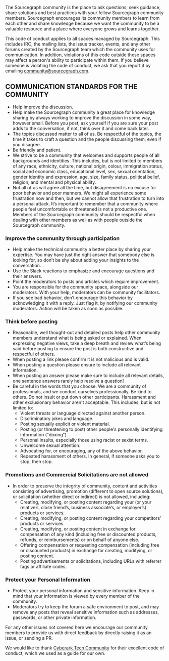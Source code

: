 The Sourcegraph community is the place to ask questions, seek guidance, share solutions and best practices with your fellow Sourcegraph community members. Sourcegraph encourages its community members to learn from each other and share knowledge because we want the community to be a valuable resource and a place where everyone grows and learns together.

This code of conduct applies to all spaces managed by Sourcegraph. This includes IRC, the mailing lists, the issue tracker, events, and any other forums created by the Sourcegraph team which the community uses for communication. In addition, violations of this code outside these spaces may affect a person's ability to participate within them. If you believe someone is violating the code of conduct, we ask that you report it by emailing [community@sourcegraph.com](mailto:community@sourcegraph.com).

## COMMUNICATION STANDARDS FOR THE COMMUNITY

- Help improve the discussion.
- Help make the Sourcegraph community a great place for knowledge sharing by always working to improve the discussion in some way, however small. Before you post, ask yourself if you are sure your post adds to the conversation, if not, think over it and come back later.
- The topics discussed matter to all of us. Be respectful of the topics, the time it takes to craft a question and the people discussing them, even if you disagree.
- Be friendly and patient.
- We strive to be a community that welcomes and supports people of all backgrounds and identities. This includes, but is not limited to members of any race, ethnicity, culture, national origin, colour, immigration status, social and economic class, educational level, sex, sexual orientation, gender identity and expression, age, size, family status, political belief, religion, and mental and physical ability.
- Not all of us will agree all the time, but disagreement is no excuse for poor behavior and poor manners. We might all experience some frustration now and then, but we cannot allow that frustration to turn into a personal attack. It’s important to remember that a community where people feel uncomfortable or threatened is not a productive one. Members of the Sourcegraph community should be respectful when dealing with other members as well as with people outside the Sourcegraph community.

### Improve the community through participation

- Help make the technical community a better place by sharing your expertise. You may have just the right answer that somebody else is looking for, so don’t be shy about adding your insights to the conversation.
- Use the Slack reactions to emphasize and encourage questions and their answers.
- Point the moderators to posts and articles which require improvement.
- You are responsible for the community space, alongside our moderators. With your help, moderators can be community facilitators.
- If you see bad behavior, don’t encourage this behavior by acknowledging it with a reply. Just flag it, by notifying our community moderators. Action will be taken as soon as possible.

### Think before posting

- Reasonable, well thought-out and detailed posts help other community members understand what is being asked or explained. When expressing negative views, take a deep breath and review what’s being said before posting to ensure the post is both constructive and respectful of others.
- When posting a link please confirm it is not malicious and is valid.
- When posting a question please ensure to include all relevant information.
- When posting an answer please make sure to include all relevant details, one sentence answers rarely help resolve a question!
- Be careful in the words that you choose. We are a community of professionals, and we conduct ourselves professionally. Be kind to others. Do not insult or put down other participants. Harassment and other exclusionary behavior aren't acceptable. This includes, but is not limited to:
  - Violent threats or language directed against another person.
  - Discriminatory jokes and language.
  - Posting sexually explicit or violent material.
  - Posting (or threatening to post) other people's personally identifying information ("doxing").
  - Personal insults, especially those using racist or sexist terms.
  - Unwelcome sexual attention.
  - Advocating for, or encouraging, any of the above behavior.
  - Repeated harassment of others. In general, if someone asks you to stop, then stop.

### Promotions and Commercial Solicitations are not allowed

- In order to preserve the integrity of community, content and activities consisting of advertising, promotion (different to open source solutions), or solicitation (whether direct or indirect) is not allowed, including:
  - Creating, modifying, or posting content regarding your (or your relative’s, close friend’s, business associate’s, or employer’s) products or services.
  - Creating, modifying, or posting content regarding your competitors’ products or services.
  - Creating, modifying, or posting content in exchange for compensation of any kind (including free or discounted products, refunds, or reimbursements) or on behalf of anyone else.
  - Offering compensation or requesting compensation (including free or discounted products) in exchange for creating, modifying, or posting content.
  - Posting advertisements or solicitations, including URLs with referrer tags or affiliate codes.

### Protect your Personal Information

- Protect your personal information and sensitive information. Keep in mind that your information is viewed by every member of the community.
- Moderators try to keep the forum a safe environment to post, and may remove any posts that reveal sensitive information such as addresses, passwords, or other private information. 

For any other issues not covered here we encourage our community members to provide us with direct feedback by directly raising it as an issue, or sending a PR.

We would like to thank [Cyberark Tech Community](https://www.cyberark.com/tech-community-code-of-conduct/) for their excellent code of conduct, which we used as a guide for our own.
